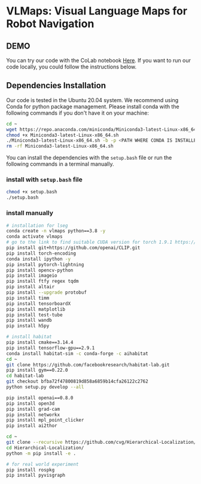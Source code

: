 # VLMaps: Visual Language Maps for Robot Navigation

## DEMO
You can try our code with the CoLab notebook [Here](https://colab.research.google.com/drive/1xsH9Gr_O36sBZaoPNq1SmqgOOF12spV0?usp=sharing).
If you want to run our code locally, you could follow the instructions below.

## Dependencies Installation

Our code is tested in the Ubuntu 20.04 system. We recommend using Conda for python package management. Please install conda with the following commands if you don't have it on your machine:

```bash
cd ~
wget https://repo.anaconda.com/miniconda/Miniconda3-latest-Linux-x86_64.sh
chmod +x Miniconda3-latest-Linux-x86_64.sh
./Miniconda3-latest-Linux-x86_64.sh -b -p <PATH WHERE CONDA IS INSTALLED>
rm -rf Miniconda3-latest-Linux-x86_64.sh
```

You can install the dependencies with the `setup.bash` file or run the following commands in a terminal manually.

### install with `setup.bash` file
```bash
chmod +x setup.bash
./setup.bash
```

### install manually

```bash
# installation for lseg
conda create -n vlmaps python==3.8 -y
conda activate vlmaps
# go to the link to find suitable CUDA version for torch 1.9.1 https://pytorch.org/get-started/previous-versions/
pip install git+https://github.com/openai/CLIP.git
pip install torch-encoding
conda install ipython -y
pip install pytorch-lightning
pip install opencv-python
pip install imageio
pip install ftfy regex tqdm
pip install altair
pip install --upgrade protobuf
pip install timm
pip install tensorboardX
pip install matplotlib
pip install test-tube
pip install wandb
pip install h5py

# install habitat
pip install cmake==3.14.4
pip install tensorflow-gpu==2.9.1
conda install habitat-sim -c conda-forge -c aihabitat
cd ~
git clone https://github.com/facebookresearch/habitat-lab.git
pip install gym==0.22.0
cd habitat-lab
git checkout bfba72f47800819d858a6859b14cfa26122c2762
python setup.py develop --all

pip install openai==0.8.0
pip install open3d
pip install grad-cam
pip install networkx
pip install mpl_point_clicker
pip install ai2thor

cd ~
git clone --recursive https://github.com/cvg/Hierarchical-Localization/
cd Hierarchical-Localization/
python -m pip install -e .

# for real world experiment
pip install rospkg
pip install pyvisgraph
```

